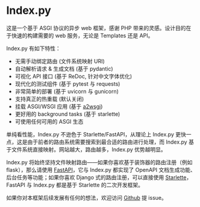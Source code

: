 # Index.py

这是一个基于 ASGI 协议的异步 web 框架，感谢 PHP 带来的灵感。设计目的在于快速的构建需要的 web 服务，无论是 Templates 还是 API。

Index.py 有如下特性：

- 无需手动绑定路由 (文件系统映射 URI)
- 自动解析请求 & 生成文档 (基于 pydantic)
- 可视化 API 接口 (基于 ReDoc, 针对中文字体优化)
- 现代化的测试组件 (基于 pytest 与 requests)
- 非常简单的部署 (基于 uvicorn 与 gunicorn)
- 支持真正的热重载 (默认关闭)
- 挂载 ASGI/WSGI 应用 (基于 [a2wsgi](https://github.com/abersheeran/a2wsgi/))
- 更好用的 background tasks (基于 starlette)
- 可使用任何可用的 ASGI 生态

单纯看性能，Index.py 不逊色于 Starlette/FastAPI，从理论上 Index.py 更快一点，这是由于前者的路由系统需要搜索到最合适的路由进行处理，而 Index.py 基于文件系统直接映射。网站越大，路由越多，Index.py 优势越明显。

Index.py 将始终坚持文件映射路由——如果你喜欢基于装饰器的路由注册（例如 flask），那么请使用 [FastAPI](https://fastapi.tiangolo.com/)，它与 Index.py 都实现了 OpenAPI 文档生成功能、后台任务等功能；如果你喜欢 Django 式的路由注册，可以直接使用 [Starlette](https://starlette.io)，FastAPI 与 Index.py 都是基于 Starlette 的二次开发框架。

如果你对本框架后续发展有任何的想法，欢迎访问 [Github](https://github.com/abersheeran/index.py) 提 issue。
